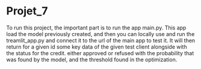 # Projet_7
To run this project, the important part is to run the app main.py.
This app load the model previously created, and then you can locally use and run the treamlit_app.py and connect it to the url of the main app to test it.
It will then return for a given id some key data of the given test client alongside with the status for the credit. either approved or refused with the probability that was found by the model, and the threshold found in the optimization.
